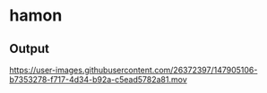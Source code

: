 # hamon


## Output




https://user-images.githubusercontent.com/26372397/147905106-b7353278-f717-4d34-b92a-c5ead5782a81.mov

